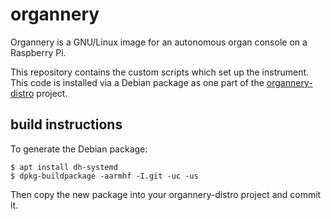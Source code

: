 # organnery

Organnery is a GNU/Linux image for an autonomous organ console on a Raspberry Pi. 

This repository contains the custom scripts which set up the instrument.
This code is installed via a Debian package as one part of the [organnery-distro](https://git.audiotronic.fr/Organnery/organnery-distro) project.

## build instructions

To generate the Debian package:
```
$ apt install dh-systemd
$ dpkg-buildpackage -aarmhf -I.git -uc -us
```

Then copy the new package into your organnery-distro project and commit it.
